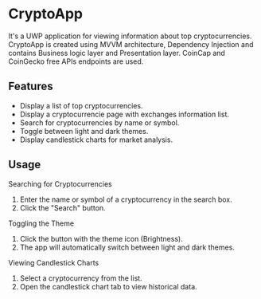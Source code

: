 # CryptoApp

It's a UWP application for viewing information about top cryptocurrencies. CryptoApp is created using MVVM architecture, Dependency Injection and contains Business logic layer and Presentation layer. CoinCap and CoinGecko free APIs endpoints are used.


## Features
- Display a list of top cryptocurrencies.
- Display a cryptocurrencie page with exchanges information list.
- Search for cryptocurrencies by name or symbol.
- Toggle between light and dark themes.
- Display candlestick charts for market analysis.


## Usage

Searching for Cryptocurrencies
1. Enter the name or symbol of a cryptocurrency in the search box.
2. Click the "Search" button.

Toggling the Theme
1. Click the button with the theme icon (Brightness).
2. The app will automatically switch between light and dark themes.

Viewing Candlestick Charts
1. Select a cryptocurrency from the list.
2. Open the candlestick chart tab to view historical data.
